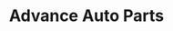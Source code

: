 ---
title: "Advance Auto Parts"
url: /waterville/advance-auto-parts-main-street/
shop: car parts
---